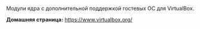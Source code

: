 Модули ядра с дополнительной поддержкой гостевых ОС для VirtualBox.

**Домашняя страница:** <https://www.virtualbox.org/>
